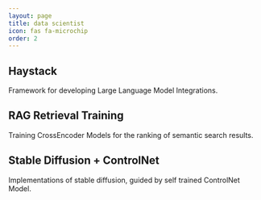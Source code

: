 ```yaml
---
layout: page
title: data scientist
icon: fas fa-microchip
order: 2
---
```


## Haystack
Framework for developing Large Language Model Integrations.

## RAG Retrieval Training
Training CrossEncoder Models for the ranking of semantic search results.

## Stable Diffusion + ControlNet
Implementations of stable diffusion, guided by self trained ControlNet Model.

